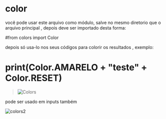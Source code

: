 # color

você pode usar este arquivo como módulo, salve no mesmo diretorio que o arquivo principal , depois deve ser importado desta forma:

#from colors import Color

depois só usa-lo nos seus códigos para colorir os resultados , exemplo:

# print(Color.AMARELO + "teste" + Color.RESET)

> ![Colors](https://user-images.githubusercontent.com/79322362/153462685-a229f2af-5ec2-4328-86b7-6e3804777a00.png)

pode ser usado em inputs também 


![colors2](https://user-images.githubusercontent.com/79322362/153479477-e2db0dfb-1c1b-4784-80d6-c64e30717db6.png)
